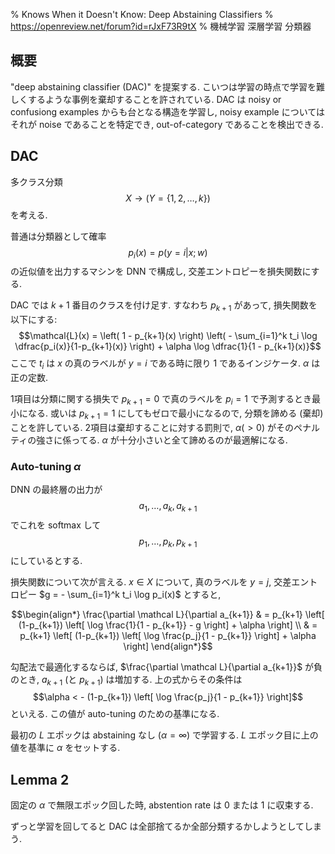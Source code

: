 % Knows When it Doesn't Know: Deep Abstaining Classifiers
% https://openreview.net/forum?id=rJxF73R9tX
% 機械学習 深層学習 分類器

## 概要

"deep abstaining classifier (DAC)" を提案する.
こいつは学習の時点で学習を難しくするような事例を棄却することを許されている.
DAC は noisy or confusiong examples からも台となる構造を学習し,
noisy example についてはそれが noise であることを特定でき,
out-of-category であることを検出できる.

## DAC

多クラス分類
$$X \to (Y = \{1,2,\ldots,k\})$$
を考える.

普通は分類器として確率
$$p_i(x) = p(y=i | x; w)$$
の近似値を出力するマシンを DNN で構成し, 交差エントロピーを損失関数にする.

DAC では $k+1$ 番目のクラスを付け足す.
すなわち $p_{k+1}$ があって,
損失関数を以下にする:
$$\mathcal{L}(x) = \left( 1 - p_{k+1}(x) \right) \left( - \sum_{i=1}^k t_i \log \dfrac{p_i(x)}{1-p_{k+1}(x)} \right) + \alpha \log \dfrac{1}{1 - p_{k+1}(x)}$$
ここで $t_i$ は $x$ の真のラベルが $y=i$ である時に限り $1$ であるインジケータ.
$\alpha$ は正の定数.

1項目は分類に関する損失で $p_{k+1}=0$ で真のラベルを $p_i=1$ で予測するとき最小になる.
或いは $p_{k+1}=1$ にしてもゼロで最小になるので, 分類を諦める (棄却) ことを許している.
2項目は棄却することに対する罰則で, $\alpha (>0)$ がそのペナルティの強さに係ってる.
$\alpha$ が十分小さいと全て諦めるのが最適解になる.

### Auto-tuning $\alpha$

DNN の最終層の出力が
$$a_1, \ldots, a_k, a_{k+1}$$
でこれを softmax して
$$p_1, \ldots, p_k, p_{k+1}$$
にしているとする.

損失関数について次が言える.
$x \in X$ について, 真のラベルを $y=j$, 交差エントロピー $g = - \sum_{i=1}^k t_i \log p_i(x)$ とすると,

$$\begin{align*}
\frac{\partial \mathcal L}{\partial a_{k+1}}
& = p_{k+1} \left[ (1-p_{k+1}) \left[ \log \frac{1}{1 - p_{k+1}} - g \right] + \alpha \right] \\
& = p_{k+1} \left[ (1-p_{k+1}) \left[ \log \frac{p_j}{1 - p_{k+1}} \right] + \alpha \right]
\end{align*}$$

勾配法で最適化するならば,
$\frac{\partial \mathcal L}{\partial a_{k+1}}$ が負のとき, $a_{k+1}$ (と $p_{k+1}$) は増加する.
上の式からその条件は
$$\alpha < - (1-p_{k+1}) \left[ \log \frac{p_j}{1 - p_{k+1}} \right]$$
といえる.
この値が auto-tuning のための基準になる.

最初の $L$ エポックは abstaining なし ($\alpha=\infty$) で学習する.
$L$ エポック目に上の値を基準に $\alpha$ をセットする.

## Lemma 2

固定の $\alpha$ で無限エポック回した時,
abstention rate は $0$ または $1$ に収束する.

ずっと学習を回してると DAC は全部捨てるか全部分類するかしようとしてしまう.
